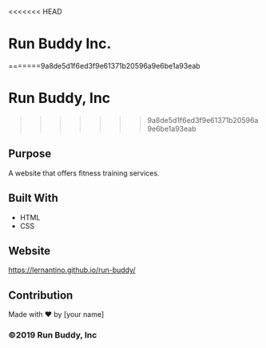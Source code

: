 <<<<<<< HEAD
# Run Buddy Inc.
=======9a8de5d1f6ed3f9e61371b20596a9e6be1a93eab
# Run Buddy, Inc
>>>>>>> 9a8de5d1f6ed3f9e61371b20596a9e6be1a93eab

## Purpose
A website that offers fitness training services. 

## Built With
* HTML
* CSS

## Website
https://lernantino.github.io/run-buddy/

## Contribution
Made with ❤️ by [your name]

### ©️2019 Run Buddy, Inc 
